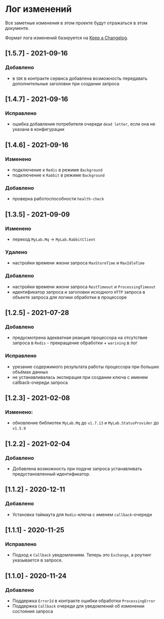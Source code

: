 # Лог изменений

Все заметные изменения в этом проекте будут отражаться в этом документе.

Формат лога изменений базируется на [Keep a Changelog](https://keepachangelog.com/en/1.0.0/).

## [1.5.7] - 2021-09-16

### Добавлено

* в `SDK` в контракте сервиса добавлена возможность передавать дополнительные заголовки при создании запроса

## [1.4.7] - 2021-09-16 

### Исправлено

* ошибка добавления потребителя очереди `dead letter`, если она не указана в конфигурации

## [1.4.6] - 2021-09-16 

### Изменено 

* подключение к `Redis` в режиме `Background` 
* подключение к `Rabbit` в режиме `Background` 

### Добавлено

* проверка работоспособности `health-check` 

## [1.3.5] - 2021-09-09 

### Изменено 

* переход `MyLab.Mq` -> `MyLab.RabbitClient` 

### Удалено

* настройки времени жизни запроса `MaxStoreTime` и `MaxIdleTime`

### Добавлено

* настройки времени жизни запроса `RestTimeout` и `ProcessingTimeout`
* идентификатор запроса и заголовки исходного `HTTP` запроса в объекте запроса для логики обработки в процессоре

## [1.2.5] - 2021-07-28

### Добавлено

* предусмотрена адекватная реакция процессора на отсутствие запроса в `Redis` - прекращение обработки + `warining` в лог

### Исправлено

* урезание содержимого результата работы процессора при больших объёмах данных 
* не устанавливалась экспирация при создании ключа с именем callback-очереди запроса  

## [1.2.3] - 2021-02-08

### Изменено:

* обновление библиотек `MyLab.Mq` до `v1.7.13` и `MyLab.StatusProvider` до `v1.5.9`

## [1.2.2] - 2021-02-04

### Добавлено

* Добавлена возможность при подаче запроса устанавливать предустановленный идентификатор.

## [1.1.2] - 2020-12-11

### Добавлено

* Установка таймаута для `Redis`-ключа с именем `callback`-очереди

## [1.1.1] - 2020-11-25

### Исправлено

* Подход к `Callback` уведомлениям. Теперь это `Exchange`, а роутинг указывается в запросе.

## [1.1.0] - 2020-11-24

### Добавлено

* Поддержка `ErrorId` в контракте ошибки обработки `ProcessingError`
* Поддержка `Callback` очереди для уведомлений об изменении состояния запроса